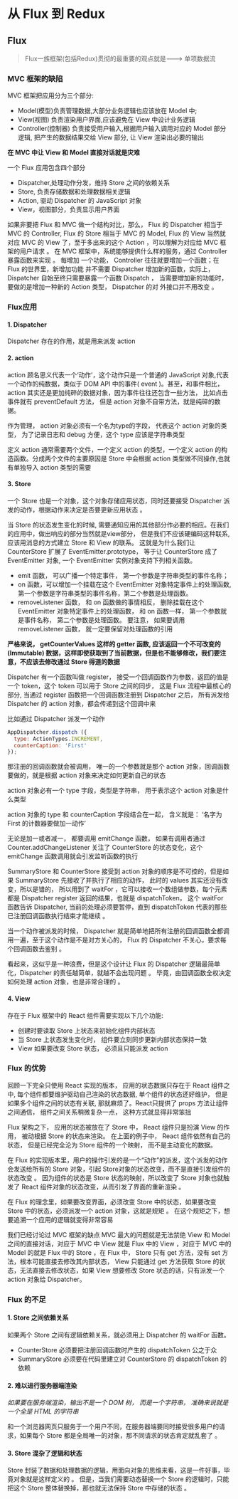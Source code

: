 # 从 Flux 到 Redux 

## Flux

> Flux一族框架(包括Redux)贯彻的最重要的观点就是---> 单项数据流

### MVC 框架的缺陷

MVC 框架把应用分为三个部分:

* Model(模型)负责管理数据,大部分业务逻辑也应该放在 Model 中;
* View(视图) 负责渲染用户界面,应该避免在 View 中设计业务逻辑
* Controller(控制器) 负责接受用户输入,根据用户输入调用对应的 Model 部分逻辑, 把产生的数据结果交给 View 部分, 让 View 渲染出必要的输出

**在 MVC 中让 View 和 Model 直接对话就是灾难**

一个 Flux 应用包含四个部分

* Dispatcher,处理动作分发，维持 Store 之间的依赖关系
* Store, 负责存储数据和处理数据相关逻辑
* Action, 驱动 Dispatcher 的 JavaScript 对象
* View，视图部分，负责显示用户界面

如果非要把 Flux 和 MVC 做一个结构对比，那么， Flux 的 Dispatcher 相当于 MVC 的
Controller, Flux 的 Store 相当于 MVC 的 Model, Flux 的 View 当然就对应 MVC 的 View
了，至于多出来的这个 Action ，可以理解为对应给 MVC 框架的用户请求 。
在 MVC 框架中，系统能够提供什么样的服务，通过 Controller 暴露函数来实现 。
每增加 一个功能， Controller 往往就要增加一个函数；在 Flux 的世界里，新增加功能
并不需要 Dispatcher 增加新的函数，实际上， Dispatcher 自始至终只需要暴露一个函数
Dispatch ， 当需要增加新的功能时，要做的是增加一种新的 Action 类型， Dispatcher 的对
外接口并不用改变 。

### Flux应用

#### 1. Dispatcher

Dispatcher 存在的作用，就是用来派发 action

#### 2. action

action 顾名思义代表一个‘动作’，这个动作只是一个普通的 JavaScript 对象,代表一个动作的纯数据，类似于 DOM API 中的事件( event )。甚至，和事件相比， action 其实还是更加纯碎的数据对象，因为事件往往还包含一些方法， 比如点击事件就有 preventDefault 方法， 但是 action 对象不自带方法，就是纯碎的数据。

作为管理， action 对象必须有一个名为type的字段， 代表这个 action 对象的类型， 为了记录日志和 debug 方便，这个 type 应该是字符串类型

定义 action 通常需要两个文件，一个定义 action 的类型，一个定义 action 的构造函数。分成两个文件的主要原因是 Store 中会根据 action 类型做不同操作,也就有单独导入 action 类型的需要

#### 3. Store

一个 Store 也是一个对象，这个对象存储应用状态，同时还要接受 Dispatcher 派发的动作，根据动作来决定是否要更新应用状态 。

当 Store 的状态发生变化的时候, 需要通知应用的其他部分作必要的相应。在我们的应用中，做出响应的部分当然就是view部分， 但是我们不应该硬编码这种联系, 应该用消息的方式建立 Store 和 View 的联系。 这就是为什么我们让 CounterStore 扩展了 EventEmitter.prototype， 等于让 CounterStore 成了 EventEmitter 对象, 一个 EventEmitter 实例对象支持下列相关函数。

* emit 函数， 可以广播一个特定事件， 第一个参数是字符串类型的事件名称；
* on 函数，可以增加一个挂载在这个 EventEmitter 对象特定事件上的处理函数, 第一个参数是字符串类型的事件名称，第二个参数是处理函数。
* removeListener 函数， 和 on 函数做的事情相反， 删除挂载在这个 EventEmitter 对象特定事件上的处理函数， 和 on 函数一样， 第一个参数就是事件名称， 第二个参数是处理函数。 要注意， 如果要调用 removeListener 函数， 就一定要保留对处理函数的引用

**严格来说， getCounterValues 这样的 getter 函数, 应该返回一个不可改变的 (Immutable) 数据，这样即使获取到了当前数据，但是也不能够修改，我们要注意，不应该去修改通过 Store 得道的数据**

Dispatcher 有一个函数叫做 register， 接受一个回调函数作为参数，返回的值是一个 token，这个 token 可以用于 Store 之间的同步， 这是 Flux 流程中最核心的部分, 当通过 register 函数把一个回调函数注册到 Dispatcher 之后， 所有派发给 Dispatcher 的 action 对象，都会传递到这个回调中来

比如通过 Dispatcher 派发一个动作

```JavaScript
AppDispatcher.dispatch ({
  type: ActionTypes.INCREMENT, 
  counterCaption: 'First'
});
```
 
 那注册的回调函数就会被调用， 唯一的一个参数就是那个 action 对象，回调函数要做的，就是根据 action 对象来决定如何更新自己的状态

 action 对象必有一个 type 字段，类型是字符串， 用于表示这个 action 对象是什么类型

 action 对象的 type 和 counterCaption 字段结合在一起， 含义就是： ‘名字为 First 的计数器要做加一动作’

 无论是加一或者减一， 都要调用 emitChange 函数， 如果有调用者通过 Counter.addChangeListener 关注了 CounterStore  的状态变化，这个 emitChange 函数调用就会引发监听函数的执行

  SummaryStore 和 CounterStore 接受到 action 对象的顺序是不可控的，但是如果 SummaryStore 先接收了并执行了相应的动作， 此时的 values 其实还没有改变，所以是错的， 所以用到了 waitFor ，它可以接收一个数组做参数，每个元素都是 Dispatcher register 返回的结果，也就是 dispatchToken，  这个 waitFor 函数告诉 Dispatcher,
当前的处理必须要暂停，直到 dispatchToken 代表的那些已注册回调函数执行结束才能继续 。

当一个动作被派发的时候， Dispatcher 就是简单地把所有注册的回调函数全都调用一遍，至于这个动作是不是对方关心的， Flux 的 Dispatcher 不关心，要求每个回调函数去鉴别 。

看起来，这似乎是一种浪费，但是这个设计让 Flux 的 Dispatcher 逻辑最简单化，Dispatcher 的责任越简单，就越不会出现问题 。 毕竟，由回调函数全权决定如何处理 action 对象，也是非常合理的 。

#### 4. View

存在于 Flux 框架中的 React 组件需要实现以下几个功能: 

* 创建时要读取 Store 上状态来初始化组件内部状态
* 当 Store 上状态发生变化时， 组件要立刻同步更新内部状态保持一致
* View 如果要改变 Store 状态， 必须且只能派发 action

### Flux 的优势

回顾一下完全只使用 React 实现的版本， 应用的状态数据只存在于 React 组件之中, 每个组件都要维护驱动自己渲染的状态数据, 单个组件的状态还好维护， 但是如果多个组件之间的状态有关联, 那就麻烦了。React只提供了 props 方法让组件之间通信， 组件之间关系稍微复杂一点， 这种方式就显得非常笨拙

Flux 架构之下， 应用的状态被放在了 Store 中， React 组件只是扮演 View 的作用， 被动根据 Store 的状态来渲染。 在上面的例子中， React 组件依然有自己的状态， 但是已经完全沦为 Store 组件的一个映射， 而不是主动变化的数据。

在 Flux 的实现版本里，用户的操作引发的是一个“动作”的派发，这个派发的动作会发送给所有的 Store 对象，引起 Store对象的状态改变，而不是直接引发组件的状态改变 。 因为组件的状态是 Store 状态的映射，所以改变了 Store 对象也就触发了 React 组件对象的状态改变，从而引发了界面的重新渲染 。

在 Flux 的理念里，如果要改变界面，必须改变 Store 中的状态，如果要改变 Store 中的状态，必须派发一个 action 对象，这就是规矩 。 在这个规矩之下，想要追溯一个应用的逻辑就变得非常容易

我们已经讨论过 MVC 框架的缺点 MVC 最大的问题就是无法禁绝 View 和 Model 之间的直接对话，对应于 MVC 中 View 就是 Flux 中的 View ，对应于 MVC 中的 Model 的就是 Flux 中的 Store ，在 Flux 中， Store 只有 get 方法，没有 set 方法，根本可能直接去修改其内部状态， View 只能通过 get 方法获取 Store 的状态，无法直接去修改状态，如果 View 想要修改 Store 状态的话，只有派发一个 action 对象给 Dispatcher。

### Flux 的不足

#### 1. Store 之间依赖关系

如果两个 Store 之间有逻辑依赖关系，就必须用上 Dispatcher 的 waitFor 函数。

* CounterStore 必须要把注册回调函数时产生的 dispatchToken 公之于众
* SummaryStore 必须要在代码里建立对 CounterStore 的 dispatchToken 的依赖

#### 2. 难以进行服务器端渲染

*如果要在服务端渲染，输出不是一个 DOM 树， 而是一个字符串， 准确来说就是一个全是 HTML 的字符串*

和一个浏览器网页只服务于一个用户不同，在服务器端要同时接受很多用户的请求，如果每个 Store 都是全局唯一的对象，那不同请求的状态肯定就乱套了 。

#### 3. Store 混杂了逻辑和状态

Store 封装了数据和处理数据的逻辑，用面向对象的思维来看，这是一件好事，毕竟对象就是这样定义的 。 但是，当我们需要动态替换一个 Store 的逻辑时，只能把这个 Store 整体替换掉，那也就无法保持 Store 中存储的状态 。








